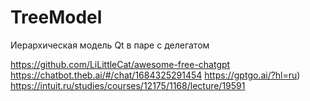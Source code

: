 # TreeModel
Иерархическая модель Qt в паре с делегатом

https://github.com/LiLittleCat/awesome-free-chatgpt
https://chatbot.theb.ai/#/chat/1684325291454
https://gptgo.ai/?hl=ru)
https://intuit.ru/studies/courses/12175/1168/lecture/19591
